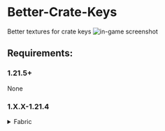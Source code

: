 # Better-Crate-Keys
Better textures for crate keys
![in-game screenshot](https://github.com/user-attachments/assets/70283a8b-0f8d-41a9-98a8-5c467a5d8ddc)

## Requirements:
### 1.21.5+
None

### 1.X.X-1.21.4
<details><summary>Fabric</summary>
  
  * [CIT Resewn](https://modrinth.com/mod/cit-resewn/versions?c=release)
  * [Fabric API](https://modrinth.com/mod/fabric-api/versions)
</details>
